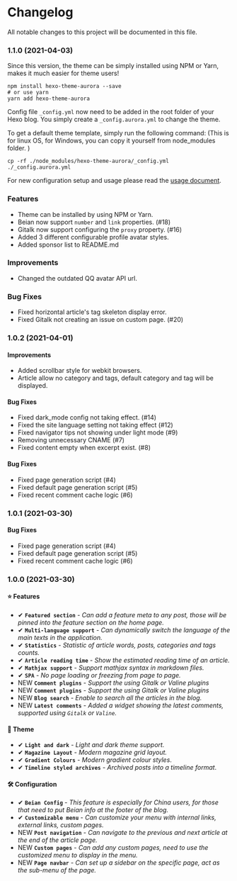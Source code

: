 # Changelog

All notable changes to this project will be documented in this file.

### 1.1.0 (2021-04-03)

Since this version, the theme can be simply installed using NPM or Yarn, makes it much easier for theme users!

```shell
npm install hexo-theme-aurora --save
# or use yarn
yarn add hexo-theme-aurora
```

Config file `_config.yml` now need to be added in the root folder of your Hexo blog.
You simply create a `_config.aurora.yml` to change the theme.

To get a default theme template, simply run the following command: (This is for linux OS, for Windows, you can copy it yourself from node_modules folder. )

```shell
cp -rf ./node_modules/hexo-theme-aurora/_config.yml ./_config.aurora.yml
```

For new configuration setup and usage please read the [usage document](https://aurora.tridiamond.tech).

### Features

- Theme can be installed by using NPM or Yarn.
- Beian now support `number` and `link` properties. (#18)
- Gitalk now support configuring the `proxy` property. (#16)
- Added 3 different configurable profile avatar styles.
- Added sponsor list to README.md

### Improvements

- Changed the outdated QQ avatar API url.

### Bug Fixes

- Fixed horizontal article's tag skeleton display error.
- Fixed Gitalk not creating an issue on custom page. (#20)

### 1.0.2 (2021-04-01)

#### Improvements

- Added scrollbar style for webkit browsers.
- Article allow no category and tags, default category and tag will be displayed.

#### Bug Fixes

- Fixed dark_mode config not taking effect. (#14)
- Fixed the site language setting not taking effect (#12)
- Fixed navigator tips not showing under light mode (#9)
- Removing unnecessary CNAME (#7)
- Fixed content empty when excerpt exist. (#8)

#### Bug Fixes

- Fixed page generation script (#4)
- Fixed default page generation script (#5)
- Fixed recent comment cache logic (#6)

### 1.0.1 (2021-03-30)

#### Bug Fixes

- Fixed page generation script (#4)
- Fixed default page generation script (#5)
- Fixed recent comment cache logic (#6)

### 1.0.0 (2021-03-30)

#### ⭐️ Features

- <span class="tag done-tag">✔</span> **`Featured section`** - _Can add a feature meta to any post, those will be pinned into the feature section on the home page._
- <span class="tag done-tag">✔</span> **`Multi-language support`** - _Can dynamically switch the language of the main texts in the application._
- <span class="tag done-tag">✔</span> **`Statistics`** - _Statistic of article words, posts, categories and tags counts._
- <span class="tag done-tag">✔</span> **`Article reading time`** - _Show the estimated reading time of an article._
- <span class="tag done-tag">✔</span> **`Mathjax support`** - _Support mathjax syntax in markdown files._
- <span class="tag done-tag">✔</span> **`SPA`** - _No page loading or freezing from page to page._
- <span class="tag new-tag">NEW</span> **`Comment plugins`** - _Support the using Gitalk or Valine plugins_
- <span class="tag new-tag">NEW</span> **`Comment plugins`** - _Support the using Gitalk or Valine plugins_
- <span class="tag new-tag">NEW</span> **`Blog search`** - _Enable to search all the articles in the blog._
- <span class="tag new-tag">NEW</span> **`Latest comments`** - _Added a widget showing the latest comments, supported using `Gitalk` or `Valine`._

#### 🎨 Theme

- <span class="tag done-tag">✔</span> **`Light and dark`** - _Light and dark theme support._
- <span class="tag done-tag">✔</span> **`Magazine Layout`** - _Modern magazine grid layout._
- <span class="tag done-tag">✔</span> **`Gradient Colours`** - _Modern gradient colour styles_.
- <span class="tag done-tag">✔</span> **`Timeline styled archives`** - _Archived posts into a timeline format_.

#### 🛠 Configuration

- <span class="tag done-tag">✔</span> **`Beian Config`** - _This feature is especially for China users, for those that need to put Beian info at the footer of the blog._
- <span class="tag done-tag">✔</span> **`Customizable menu`** - _Can customize your menu with internal links, external links, custom pages._
- <span class="tag new-tag">NEW</span> **`Post navigation`** - _Can navigate to the previous and next article at the end of the article page._
- <span class="tag new-tag">NEW</span> **`Custom pages`** - _Can add any custom pages, need to use the customized menu to display in the menu._
- <span class="tag new-tag">NEW</span> **`Page navbar`** - _Can set up a sidebar on the specific page, act as the sub-menu of the page._
